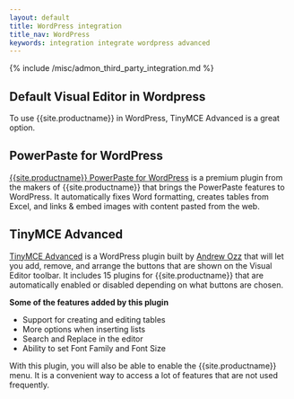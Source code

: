 ```yaml
---
layout: default
title: WordPress integration
title_nav: WordPress
keywords: integration integrate wordpress advanced
---
```


{% include /misc/admon_third_party_integration.md %}

## Default Visual Editor in Wordpress

To use {{site.productname}} in WordPress, TinyMCE Advanced is a great option.

## PowerPaste for WordPress

[{{site.productname}} PowerPaste for WordPress]({{site.plugindirectory}}/powerpaste/) is a premium plugin from the makers of {{site.productname}} that brings the PowerPaste features to WordPress. It automatically fixes Word formatting, creates tables from Excel, and links & embed images with content pasted from the web.

## TinyMCE Advanced

[TinyMCE Advanced](https://wordpress.org/plugins/tinymce-advanced/) is a WordPress plugin built by [Andrew Ozz](https://profiles.wordpress.org/azaozz/) that will let you add, remove, and arrange the buttons that are shown on the Visual Editor toolbar. It includes 15 plugins for {{site.productname}} that are automatically enabled or disabled depending on what buttons are chosen.

**Some of the features added by this plugin**

* Support for creating and editing tables
* More options when inserting lists
* Search and Replace in the editor
* Ability to set Font Family and Font Size

With this plugin, you will also be able to enable the {{site.productname}} menu. It is a convenient way to access a lot of features that are not used frequently.
